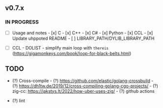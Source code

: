 ## v0.7.x

### IN PROGRESS

- [ ] Usage and notes
      - [x] C
      - [x] C++
      - [x] C#
      - [x] Python
      - [x] CCL
      - [x] Update uhppoted README
            - [ ] LIBRARY_PATH/DYLIB_LIBRARY_PATH

- [ ] CCL
      - DOLIST
      - simplify main loop with `thereis` (https://gigamonkeys.com/book/loop-for-black-belts.html)

## TODO
- (?) Cross-compile
      - (?) https://github.com/elastic/golang-crossbuild
      - (?) https://dh1tw.de/2019/12/cross-compiling-golang-cgo-projects/
      - (?) zig-cc: https://jakstys.lt/2022/how-uber-uses-zig/
      - (?) github actions

- (?) lint

